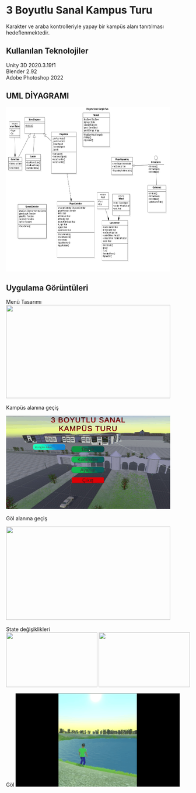 # 3 Boyutlu Sanal Kampus Turu
 
Karakter ve araba kontrolleriyle yapay bir kampüs alanı tanıtılması hedeflenmektedir.

## Kullanılan Teknolojiler
Unity 3D 2020.3.19f1<br>
Blender 2.92<br>
Adobe Photoshop 2022<br>
## UML DİYAGRAMI
<img src="/Previews/UmlDiagram.png" width="450" height="450" /> <br> 

## Uygulama Görüntüleri

Menü Tasarımı<br>
<img src="/Previews/Menu.gif" width="450" height="255" /> <br> 
 
 Kampüs alanına geçiş<br>

<img src="/Previews/startbtn1.gif" width="450" height="255" /> <br> 

Göl alanına geçiş<br>

<img src="/Previews/startbtn2.gif" width="450" height="255" /> <br> 

State değişiklikleri<br>
<img src="/Previews/playertocarstate.gif" width="250" height="150" /> 
<img src="/Previews/cartoPlayerstate.gif" width="250" height="150" /> <br> 

Göl
<img src="/Previews/lake.gif" width="450" height="255" /> <br> 